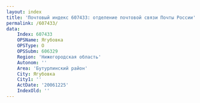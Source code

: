 ```yaml
---
layout: index
title: 'Почтовый индекс 607433: отделение почтовой связи Почты России'
permalink: /607433/
data:
    Index: 607433
    OPSName: Ягубовка
    OPSType: О
    OPSSubm: 606329
    Region: 'Нижегородская область'
    Autonom: ''
    Area: 'Бутурлинский район'
    City: Ягубовка
    City1: ''
    ActDate: '20061225'
    IndexOld: ''
---
```

